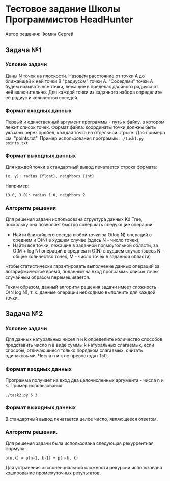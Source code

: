 # Тестовое задание Школы Программистов HeadHunter
Автор решения: Фомин Сергей

## Задача №1
### Условие задачи
Даны N точек на плоскости. Назовём расстояние от точки A
до ближайщей к ней точки B "радиусом" точки A. "Соседями"
точки A будем называть все точки, лежащие в пределах
двойного радиуса от неё включительно.
Для каждой точки из заданного набора определите её радиус
и количество соседей.

### Формат входных данных
Первый и единственный аргумент программы - путь к файлу,
в котором лежит список точек.
Формат файла: координаты точки должны быть указаны
через пробел, каждая точка на отдельной строке. 
Для примера см. "points.txt".
Пример использования программы:
`./task1.py points.txt`

### Формат выходных данных
Для каждой точки в стандартный вывод печатается строка формата:

`(x, y): radius {float}, neighbors {int}`

Например:

`(3.0, 3.0): radius 1.0, neighbors 2`

### Алгоритм решения
Для решения задачи использована структура данных Kd Tree,
поскольку она позволяет быстро совершать следующие операции:
* Найти ближайшего соседа любой точки за O(log N)
  операций в среднем и O(N) в худшем случае
  (здесь N - число точек);
* Найти все точки, лежащие в заданной прямоугольной области,
  за O(M + log N) операций в среднем и O(N) в худшем случае
  (здесь N - общее количество точек, M - число точек в
  заданной области)

Чтобы статистически гарантировать выполнение данных операций
за логарифмическое время, поданный на вход программы список
точек случайным образом перемешивается.

Таким образом, данный алгоритм решения задачи имеет сложность
O(N log N), т. к. данные операции небходимо выполнить для
каждой точки.


## Задача №2
### Условие задачи
Для данных натуральных чисел n и k определите
количество способов представить число n в виде суммы k
натуральных слагаемых, если способы, отличающиеся только
порядком слагаемых, считать одинаковыми. Числа n и k
не превосходят 150.

### Формат входных данных
Программа получает на вход два целочисленных аргумента -
числа n и k. Пример использования:

`./task2.py 6 3`

### Формат выходных данных
В стандартный вывод печатается целое число, являющееся ответом.

### Алгоритм решения.
Для решения задачи была использована следующая рекуррентная формула:

`p(n,k) = p(n-1, k-1) + p(n-k, k)`

Для устранения экспоненциальной сложности рекурсии использовано
кэширование промежуточных результатов.

